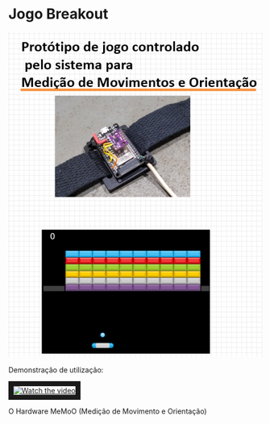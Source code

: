 # Jogo Breakout 
![breakoutcapa](docs/capa.png)

Demonstração de utilização:


<a href="http://www.youtube.com/watch?feature=player_embedded&v=nTQUwghvy5Q" target="_blank">
 <img src="http://img.youtube.com/vi/nTQUwghvy5Q/mqdefault.jpg" alt="Watch the video" width="240" height="180" border="10" />
</a>

O Hardware MeMoO (Medição de Movimento e Orientação) 
